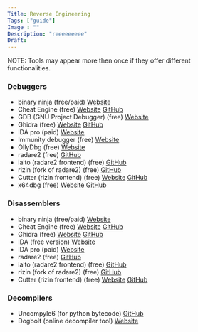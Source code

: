 ```yaml
---
Title: Reverse Engineering
Tags: ["guide"]
Image : ""
Description: "reeeeeeeee"
Draft: 
---
```

NOTE: Tools may appear more then once if they offer different functionalities.

### Debuggers
- binary ninja (free/paid) [Website](https://binary.ninja/)
- Cheat Engine (free) [Website](https://www.cheatengine.org/) [GitHub](https://github.com/cheat-engine/cheat-engine)
- GDB (GNU Project Debugger) (free) [Website](https://www.gnu.org/software/gdb/)
- Ghidra (free) [Website](https://ghidra-sre.org/) [GitHub](https://github.com/NationalSecurityAgency/ghidra)
- IDA pro (paid) [Website](https://hex-rays.com/ida-pro/)
- Immunity debugger (free) [Website](https://www.immunityinc.com/products/debugger/)
- OllyDbg (free) [Website](https://www.ollydbg.de/)
- radare2 (free) [GitHub](https://github.com/radareorg/radare2)
- iaito (radare2 frontend) (free) [GitHub](https://github.com/radareorg/iaito)
- rizin (fork of radare2) (free) [GitHub](https://github.com/rizinorg/rizin)
- Cutter (rizin frontend) (free) [Website](https://cutter.re) [GitHub](https://github.com/rizinorg/cutter)
- x64dbg (free) [Website](https://x64dbg.com/) [GitHub](https://github.com/x64dbg/x64dbg)


### Disassemblers
- binary ninja (free/paid) [Website](https://binary.ninja/)
- Cheat Engine (free) [Website](https://www.cheatengine.org/) [GitHub](https://github.com/cheat-engine/cheat-engine)
- Ghidra (free) [Website](https://ghidra-sre.org/) [GitHub](https://github.com/NationalSecurityAgency/ghidra)
- IDA (free version) [Website](https://hex-rays.com/ida-free/)
- IDA pro (paid) [Website](https://hex-rays.com/ida-pro/)
- radare2 (free) [GitHub](https://github.com/radareorg/radare2)
- iaito (radare2 frontend) (free) [GitHub](https://github.com/radareorg/iaito)
- rizin (fork of radare2) (free) [GitHub](https://github.com/rizinorg/rizin)
- Cutter (rizin frontend) (free) [Website](https://cutter.re) [GitHub](https://github.com/rizinorg/cutter)

### Decompilers
- Uncompyle6 (for python bytecode) [GitHub](https://github.com/rocky/python-uncompyle6)
- Dogbolt (online decompiler tool) [Website](https://dogbolt.org/)
